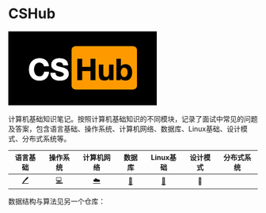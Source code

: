 # CSHub

![Logo_CSHub-60-300x150px](images/Logo_CSHub-60-300x150px.png)

计算机基础知识笔记。按照计算机基础知识的不同模块，记录了面试中常见的问题及答案，包含语言基础、操作系统、计算机网络、数据库、Linux基础、设计模式、分布式系统等。

|                           语言基础                           |                           操作系统                           |                          计算机网络                          |                            数据库                            |                          Linux基础                           | 设计模式 | 分布式系统 |
| :----------------------------------------------------------: | :----------------------------------------------------------: | :----------------------------------------------------------: | :----------------------------------------------------------: | :----------------------------------------------------------: | :------: | :--------: |
| [:pen:](https://github.com/williamgrt/CSHub/blob/master/programming-language.md) | [:computer:](https://github.com/williamgrt/CSHub/blob/master/opearating-system.md) | [:cloud:](https://github.com/williamgrt/CSHub/blob/master/computer-networking.md) | [:floppy_disk:](https://github.com/williamgrt/CSHub/blob/master/database.md) | [:penguin:](https://github.com/williamgrt/CSHub/blob/master/Linux.md) |  :art:   |            |

数据结构与算法见另一个仓库：

